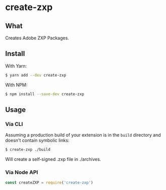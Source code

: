 # create-zxp

## What

Creates Adobe ZXP Packages.

## Install

With Yarn:

```sh
$ yarn add --dev create-zxp
```

With NPM:

```sh
$ npm install --save-dev create-zxp
```

## Usage

### Via CLI

Assuming a production build of your extension is in the `build` directory and doesn't contain symbolic links:

```sh
$ create-zxp ./build
```

Will create a self-signed .zxp file in ./archives.

### Via Node API

```javascript
const createZXP = require('create-zxp')
```
